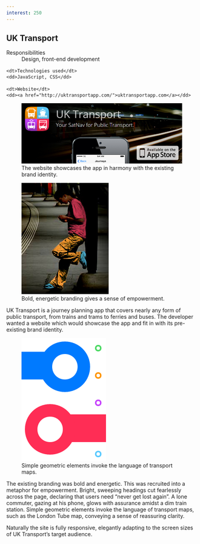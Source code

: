 ```yaml
---
interest: 250
---
```


UK Transport
------------

<dl>
	<dt>Responsibilities</dt>
	<dd>Design, front-end development</dd>

	<dt>Technologies used</dt>
	<dd>JavaScript, CSS</dd>

	<dt>Website</dt>
	<dd><a href="http://uktransportapp.com/">uktransportapp.com</a></dd>
</dl>

<figure>
	<img alt="The header of the UK Transport website." src="/img/portfolio/uk-transport-header.png">
	<figcaption>The website showcases the app in harmony with the existing brand identity.</figcaption>
</figure>

<figure class="left">
	<img alt="A detail from the UK Transport site header." src="/img/portfolio/uk-transport-person.png">
	<figcaption>Bold, energetic branding gives a sense of empowerment.</figcaption>
</figure>

UK Transport is a journey planning app that covers nearly any form of public transport, from trains and trams to ferries and buses. The developer wanted a website which would showcase the app and fit in with its pre-existing brand identity.

<figure class="right">
	<img alt="A detail from the UK Transport site header." src="/img/portfolio/uk-transport-geometric.png">
	<figcaption>Simple geometric elements invoke the language of transport maps.</figcaption>
</figure>

The existing branding was bold and energetic. This was recruited into a metaphor for empowerment. Bright, sweeping headings cut fearlessly across the page, declaring that users need &ldquo;never get lost again&rdquo;. A lone commuter, gazing at his phone, glows with assurance amidst a dim train station. Simple geometric elements invoke the language of transport maps, such as the London Tube map, conveying a sense of reassuring clarity.

Naturally the site is fully responsive, elegantly adapting to the screen sizes of UK Transport&rsquo;s target audience.

